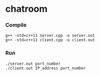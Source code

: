 # chatroom

### Compile
```
g++ -std=c++11 server.cpp -o server.out
g++ -std=c++11 client.cpp -o client.out
```

### Run
```
./server.out port_number
./client.out IP_address port_number
```
